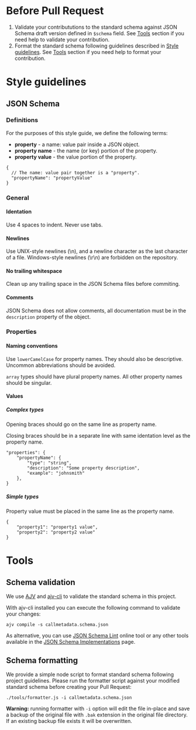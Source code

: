 # Before Pull Request

1. Validate your contribututions to the standard schema against JSON Schema draft version defined in `$schema` field. See [Tools](#schema-validation) section if you need help to validate your contribution.
2. Format the standard schema following guidelines described in [Style guidelines](#style-guidelines). See [Tools](#schema-formatting) section if you need help to format your contribution.

# Style guidelines

## JSON Schema

### Definitions

For the purposes of this style guide, we define the following terms:

* **property** - a name: value pair inside a JSON object.
* **property name** - the name (or key) portion of the property.
* **property value** - the value portion of the property.

```
{
  // The name: value pair together is a "property".
  "propertyName": "propertyValue"
}
```

### General

#### Identation

Use 4 spaces to indent. Never use tabs.

#### Newlines

Use UNIX-style newlines (\n), and a newline character as the last character of a file. Windows-style newlines (\r\n) are forbidden on the repository.

#### No trailing whitespace

Clean up any trailing space in the JSON Schema files before commiting.

#### Comments

JSON Schema does not allow comments, all documentation must be in the `description` property of the object.

### Properties

#### Naming conventions

Use `lowerCamelCase` for property names. They should also be descriptive. Uncommon abbreviations should be avoided.

`array` types should have plural property names. All other property names should be singular.

#### Values

##### Complex types

Opening braces should go on the same line as property name.

Closing braces should be in a separate line with same identation level as the property name.

```
"properties": {
    "propertyName": {
        "type": "string",
        "description": "Some property description",
        "example": "johnsmith"
    },
}
```

##### Simple types

Property value must be placed in the same line as the property name.

```
{
    "property1": "property1 value",
    "property2": "property2 value"
}
```

# Tools

## Schema validation

We use [AJV](https://ajv.js.org) and [ajv-cli](https://github.com/jessedc/ajv-cli) to validate the standard schema in this project.

With ajv-cli installed you can execute the following command to validate your changes:

```
ajv compile -s callmetadata.schema.json
```

As alternative, you can use [JSON Schema Lint](https://jsonschemalint.com/#/version/draft-07/markup/json) online tool or any other tools available in the [JSON Schema Implementations](https://json-schema.org/implementations.html#validators) page.

## Schema formatting

We provide a simple node script to format standard schema following project guidelines. Please run the formatter script against your modified standard schema before creating your Pull Request:

```
./tools/formatter.js -i callmetadata.schema.json
```

**Warning:** running formatter with `-i` option will edit the file in-place and save a backup of the original file with `.bak` extension in the original file directory. If an existing backup file exists it will be overwritten.
